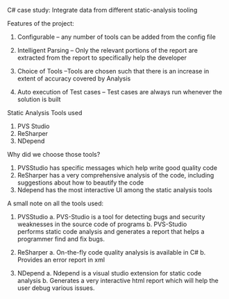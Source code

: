 C# case study: Integrate data from different static-analysis tooling


Features of the project:

1)	Configurable – any number of tools can be added from the config file

2)	Intelligent Parsing – Only the relevant portions of the report are extracted from the report to specifically help the developer

3)	Choice of Tools –Tools are chosen such that there is an increase in extent of accuracy covered by Analysis

4)	Auto execution of Test cases – Test cases are always run whenever the solution is built


Static Analysis Tools used

1)	PVS Studio
2)	ReSharper
3)	NDepend


Why did we choose those tools?

1)	PVSStudio has specific messages which help write good quality code
2)	ReSharper has a very comprehensive analysis of the code, including suggestions about how to beautify the code
3)	Ndepend has the most interactive UI among the static analysis tools


A small note on all the tools used:

1)	PVSStudio
	a.	PVS-Studio is a tool for detecting bugs and security weaknesses in the source code of programs
	b.	PVS-Studio performs static code analysis and generates a report that helps a programmer find and fix bugs.

2)	ReSharper
	a.	On-the-fly code quality analysis is available in C#
	b.	Provides an error report in xml

3)	NDepend
	a.	Ndepend is a visual studio extension for static code analysis
	b.	Generates a very interactive html report which will help the user debug various issues.